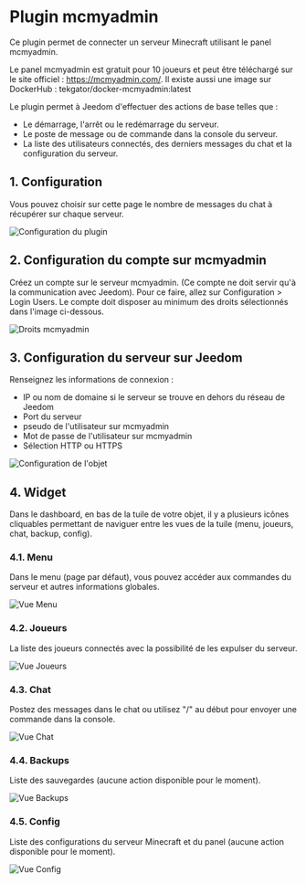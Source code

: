 # Plugin mcmyadmin

Ce plugin permet de connecter un serveur Minecraft utilisant le panel mcmyadmin.

Le panel mcmyadmin est gratuit pour 10 joueurs et peut être téléchargé sur le site officiel : https://mcmyadmin.com/. Il existe aussi une image sur DockerHub : tekgator/docker-mcmyadmin:latest

Le plugin permet à Jeedom d'effectuer des actions de base telles que :
- Le démarrage, l'arrêt ou le redémarrage du serveur.
- Le poste de message ou de commande dans la console du serveur.
- La liste des utilisateurs connectés, des derniers messages du chat et la configuration du serveur.

## 1. Configuration

Vous pouvez choisir sur cette page le nombre de messages du chat à récupérer sur chaque serveur.

![Configuration du plugin](capture/configplugin.PNG)

## 2. Configuration du compte sur mcmyadmin

Créez un compte sur le serveur mcmyadmin. (Ce compte ne doit servir qu'à la communication avec Jeedom). Pour ce faire, allez sur Configuration > Login Users. Le compte doit disposer au minimum des droits sélectionnés dans l'image ci-dessous.

![Droits mcmyadmin](capture/droitsmcmyadmin.PNG)

## 3. Configuration du serveur sur Jeedom

Renseignez les informations de connexion :
- IP ou nom de domaine si le serveur se trouve en dehors du réseau de Jeedom
- Port du serveur
- pseudo de l'utilisateur sur mcmyadmin
- Mot de passe de l'utilisateur sur mcmyadmin
- Sélection HTTP ou HTTPS

![Configuration de l'objet](capture/configobjet.PNG)

## 4. Widget

Dans le dashboard, en bas de la tuile de votre objet, il y a plusieurs icônes cliquables permettant de naviguer entre les vues de la tuile (menu, joueurs, chat, backup, config).

### 4.1. Menu

Dans le menu (page par défaut), vous pouvez accéder aux commandes du serveur et autres informations globales.

![Vue Menu](capture/menu.PNG)

### 4.2. Joueurs

La liste des joueurs connectés avec la possibilité de les expulser du serveur.

![Vue Joueurs](capture/joueurs.PNG)

### 4.3. Chat

Postez des messages dans le chat ou utilisez "/" au début pour envoyer une commande dans la console.

![Vue Chat](capture/chat.PNG)

### 4.4. Backups

Liste des sauvegardes (aucune action disponible pour le moment).

![Vue Backups](capture/backup.PNG)

### 4.5. Config

Liste des configurations du serveur Minecraft et du panel (aucune action disponible pour le moment).

![Vue Config](capture/config.PNG)